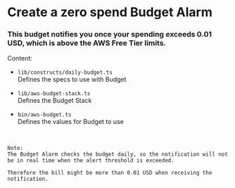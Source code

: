 # Create a zero spend Budget Alarm

### This budget notifies you once your spending exceeds 0.01 USD, which is above the AWS Free Tier limits.  

Content:
* `lib/constructs/daily-budget.ts`   
Defines the specs to use with Budget  

* `lib/aws-budget-stack.ts`   
Defines the Budget Stack  

* `bin/aws-budget.ts`    
Defines the values for Budget to use   

&nbsp;

```
Note:  
The Budget Alarm checks the budget daily, so the notification will not be in real time when the alert threshold is exceeded. 
 
Therefore the bill might be more than 0.01 USD when receiving the notification.
```